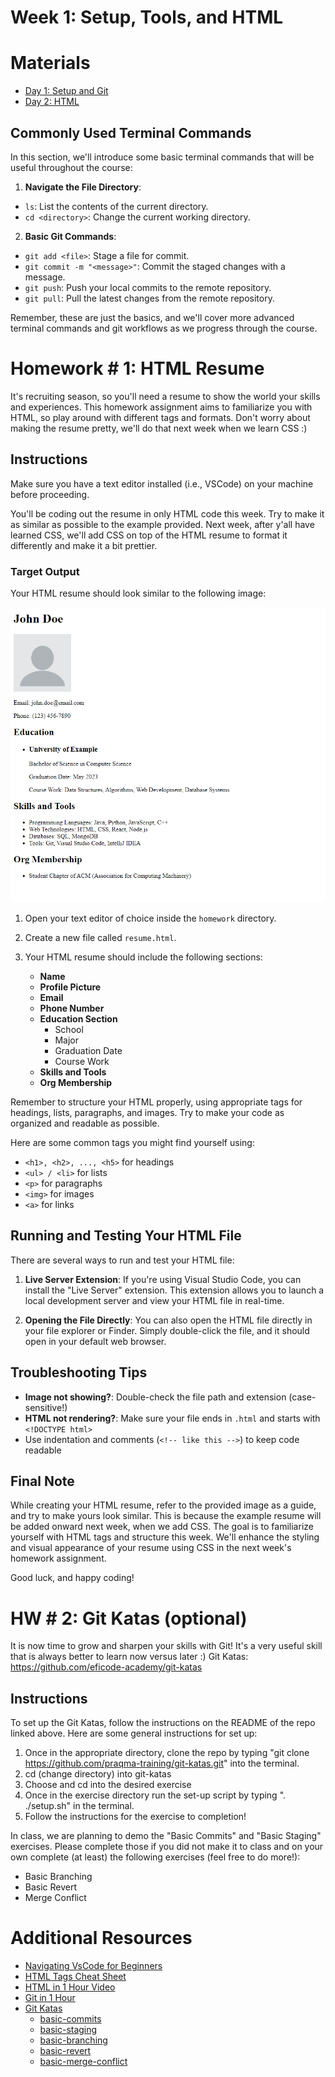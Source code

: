# Week 1: Setup, Tools, and HTML 

# Materials
- [Day 1: Setup and Git](https://docs.google.com/presentation/d/11Tf8o5ykoT5Z9ui8V8WHMVWlYP7iCLF3/edit?usp=drive_link&ouid=105792284454467330830&rtpof=true&sd=true)
- [Day 2: HTML](https://docs.google.com/presentation/d/1p8lJZxE7WMaea16XchVs0LapEEK05Mhy/edit?usp=drive_link&ouid=105792284454467330830&rtpof=true&sd=true)

## Commonly Used Terminal Commands

In this section, we'll introduce some basic terminal commands that will be useful throughout the course:

1. **Navigate the File Directory**:
- `ls`: List the contents of the current directory.
- `cd <directory>`: Change the current working directory.

2. **Basic Git Commands**:
- `git add <file>`: Stage a file for commit.
- `git commit -m "<message>"`: Commit the staged changes with a message.
- `git push`: Push your local commits to the remote repository.
- `git pull`: Pull the latest changes from the remote repository.

Remember, these are just the basics, and we'll cover more advanced terminal commands and git workflows as we progress through the course.

# Homework # 1: HTML Resume
It's recruiting season, so you'll need a resume to show the world your skills and experiences. This homework assignment aims to familiarize you with HTML, so play around with different tags and formats. Don't worry about making the resume pretty, we'll do that next week when we learn CSS :)
## Instructions
Make sure you have a text editor installed (i.e., VSCode) on your machine before proceeding. 

You'll be coding out the resume in only HTML code this week. Try to make it as similar as possible to the example provided. Next week, after y'all have learned CSS, we'll add CSS on top of the HTML resume to format it differently and make it a bit prettier.

### Target Output

Your HTML resume should look similar to the following image:

![Finished Resume](./homework/FinishedResume.png)

1.	Open your text editor of choice inside the `homework` directory.
2.	Create a new file called `resume.html`.
3.  Your HTML resume should include the following sections:

    - **Name**
    - **Profile Picture**
    - **Email**
    - **Phone Number**
    - **Education Section**
        - School
        - Major
        - Graduation Date
        - Course Work
    - **Skills and Tools**
    - **Org Membership**

Remember to structure your HTML properly, using appropriate tags for headings, lists, paragraphs, and images. Try to make your code as organized and readable as possible.

Here are some common tags you might find yourself using:
- `<h1>, <h2>, ..., <h5>` for headings
- `<ul> / <li>` for lists
- `<p>` for paragraphs
- `<img>` for images
- `<a>` for links

## Running and Testing Your HTML File

There are several ways to run and test your HTML file:

1. **Live Server Extension**: If you're using Visual Studio Code, you can install the "Live Server" extension. This extension allows you to launch a local development server and view your HTML file in real-time.

2. **Opening the File Directly**: You can also open the HTML file directly in your file explorer or Finder. Simply double-click the file, and it should open in your default web browser.

## Troubleshooting Tips

- **Image not showing?**: Double-check the file path and extension (case-sensitive!)
- **HTML not rendering?**: Make sure your file ends in `.html` and starts with `<!DOCTYPE html>`
- Use indentation and comments (`<!-- like this -->`) to keep code readable

## Final Note

While creating your HTML resume, refer to the provided image as a guide, and try to make yours look similar. This is because the example resume will be added onward next week, when we add CSS. The goal is to familiarize yourself with HTML tags and structure this week. We'll enhance the styling and visual appearance of your resume using CSS in the next week's homework assignment.

Good luck, and happy coding!

# HW # 2: Git Katas (optional)
It is now time to grow and sharpen your skills with Git! It's a very useful skill that is always better
to learn now versus later :) 
Git Katas: https://github.com/eficode-academy/git-katas

## Instructions
To set up the Git Katas, follow the instructions on the README of the repo linked above.
Here are some general instructions for set up:
1. Once in the appropriate directory, clone the repo by typing "git clone https://github.com/praqma-training/git-katas.git" 
into the terminal.
2. cd (change directory) into git-katas
3. Choose and cd into the desired exercise
4. Once in the exercise directory run the set-up script by typing ". ./setup.sh" in the terminal.
5. Follow the instructions for the exercise to completion!

In class, we are planning to demo the "Basic Commits" and "Basic Staging" exercises. Please complete those if
you did not make it to class and on your own complete (at least) the following exercises (feel free to do more!):
- Basic Branching
- Basic Revert
- Merge Conflict

# Additional Resources
- [Navigating VsCode for Beginners](https://youtu.be/ORrELERGIHs)
- [HTML Tags Cheat Sheet](https://html.com/wp-content/uploads/html5_cheat_sheet_tags.png) 
- [HTML in 1 Hour Video](https://www.youtube.com/watch?v=iphTU2NFZCI)
- [Git in 1 Hour](https://youtu.be/8JJ101D3knE)
- [Git Katas](https://github.com/eficode-academy/git-katas)
   - [basic-commits](https://github.com/eficode-academy/git-katas/tree/master/basic-commits)
   - [basic-staging](https://github.com/eficode-academy/git-katas/tree/master/basic-staging)
   - [basic-branching](https://github.com/eficode-academy/git-katas/tree/master/basic-branching)
   - [basic-revert](https://github.com/eficode-academy/git-katas/tree/master/basic-revert)
   - [basic-merge-conflict](https://github.com/eficode-academy/git-katas/tree/master/merge-conflict)
